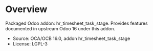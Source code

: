 # Overview

Packaged Odoo addon: hr_timesheet_task_stage. Provides features documented in upstream Odoo 16 under this addon.

- Source: OCA/OCB 16.0, addon hr_timesheet_task_stage
- License: LGPL-3
